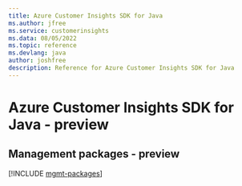 ```yaml
---
title: Azure Customer Insights SDK for Java
ms.author: jfree
ms.service: customerinsights
ms.data: 08/05/2022
ms.topic: reference
ms.devlang: java
author: joshfree
description: Reference for Azure Customer Insights SDK for Java
---
```

# Azure Customer Insights SDK for Java - preview

## Management packages - preview
[!INCLUDE [mgmt-packages](customer-insights-mgmt-index.md)]